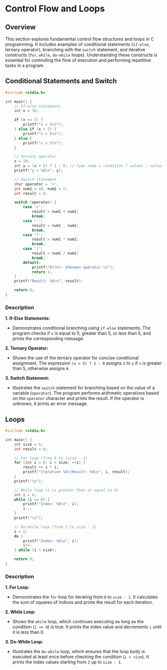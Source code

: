 # Control Flow and Loops

## Overview
This section explores fundamental control flow structures and loops in C programming. It includes examples of conditional statements (`if-else`, ternary operator), branching with the `switch` statement, and iterative constructs (`for`, `while`, `do-while` loops). Understanding these constructs is essential for controlling the flow of execution and performing repetitive tasks in a program.

## Conditional Statements and Switch
```c
#include <stdio.h>

int main() {
    // If-else statements
    int x = 10;

    if (x == 5) {
        printf("x = 5\n");
    } else if (x > 5) {
        printf("x > 5\n");
    } else {
        printf("x < 5\n");
    }

    // Ternary operator
    x = 10;
    int y = (x > 5) ? 1 : 0; // type name = condition ? value1 : value2;
    printf("y = %d\n", y);

    // Switch statement
    char operator = '+';
    int num1 = 10, num2 = 5;
    int result = 0;

    switch (operator) {
        case '+':
            result = num1 + num2;
            break;
        case '-':
            result = num1 - num2;
            break;
        case '*':
            result = num1 * num2;
            break;
        case '/':
            result = num1 / num2;
            break;
        default:
            printf("Error: Unknown operator.\n");
            return 1;
    }
    printf("Result: %d\n", result);

    return 0;
}
```

### Description
**1. If-Else Statements:**
   - Demonstrates conditional branching using `if-else` statements. The program checks if `x` is equal to 5, greater than 5, or less than 5, and prints the corresponding message.

**2. Ternary Operator:**
   - Shows the use of the ternary operator for concise conditional assignment. The expression `(x > 5) ? 1 : 0` assigns `1` to `y` if `x` is greater than 5, otherwise assigns `0`.

**3. Switch Statement:**
   - Illustrates the `switch` statement for branching based on the value of a variable (`operator`). The program performs arithmetic operations based on the `operator` character and prints the result. If the operator is unknown, it prints an error message.

## Loops
```c
#include <stdio.h>

int main() {
    int size = 5;
    int result = 0;

    // For loop (from 0 to (size - 1)
    for (int i = 0; i < size; ++i) {
        result += i * i;
        printf("Iteration %d\tResult: %d\n", i, result);
    }
    printf("\n");

    // While loop (i is greater than or equal to 0)
    int i = 8;
    while (i >= 0) {
        printf("Index: %d\n", i);
        i--;
    }
    printf("\n");

    // Do-while loop (from 2 to size - 1)
    i = 2;
    do {
        printf("Index: %d\n", i);
        i++;
    } while (i < size);

    return 0;
}
```

### Description

**1. For Loop:**
   - Demonstrates the `for` loop for iterating from `0` to `size - 1`. It calculates the sum of squares of indices and prints the result for each iteration.

**2. While Loop:**
   - Shows the `while` loop, which continues executing as long as the condition (`i >= 0`) is true. It prints the index value and decrements `i` until it is less than 0.

**3. Do-While Loop:**
   - Illustrates the `do-while` loop, which ensures that the loop body is executed at least once before checking the condition (`i < size`). It prints the index values starting from `2` up to `size - 1`.
